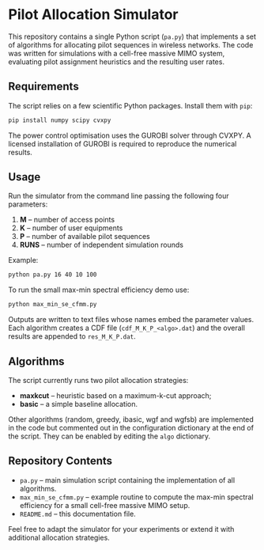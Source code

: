 # Pilot Allocation Simulator

This repository contains a single Python script (`pa.py`) that implements a set of algorithms for allocating pilot sequences in wireless networks. The code was written for simulations with a cell-free massive MIMO system, evaluating pilot assignment heuristics and the resulting user rates.

## Requirements

The script relies on a few scientific Python packages. Install them with `pip`:

```bash
pip install numpy scipy cvxpy
```

The power control optimisation uses the GUROBI solver through CVXPY. A licensed installation of GUROBI is required to reproduce the numerical results.

## Usage

Run the simulator from the command line passing the following four parameters:

1. **M** – number of access points
2. **K** – number of user equipments
3. **P** – number of available pilot sequences
4. **RUNS** – number of independent simulation rounds

Example:

```bash
python pa.py 16 40 10 100
```

To run the small max-min spectral efficiency demo use:

```bash
python max_min_se_cfmm.py
```

Outputs are written to text files whose names embed the parameter values. Each algorithm creates a CDF file (`cdf_M_K_P_<algo>.dat`) and the overall results are appended to `res_M_K_P.dat`.

## Algorithms

The script currently runs two pilot allocation strategies:

- **maxkcut** – heuristic based on a maximum-k-cut approach;
- **basic** – a simple baseline allocation.

Other algorithms (random, greedy, ibasic, wgf and wgfsb) are implemented in the code but commented out in the configuration dictionary at the end of the script. They can be enabled by editing the `algo` dictionary.

## Repository Contents

- `pa.py` – main simulation script containing the implementation of all algorithms.
- `max_min_se_cfmm.py` – example routine to compute the max-min spectral efficiency for a small cell-free massive MIMO setup.
- `README.md` – this documentation file.

Feel free to adapt the simulator for your experiments or extend it with additional allocation strategies.
